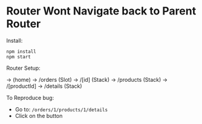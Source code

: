 # Router Wont Navigate back to Parent Router

Install:

```
npm install
npm start
```

Router Setup: 

-> (home) -> /orders (Slot) -> /[id] (Stack) -> /products (Stack) -> /[productId] -> /details (Stack)

To Reproduce bug:

- Go to: `/orders/1/products/1/details`
- Click on the button
